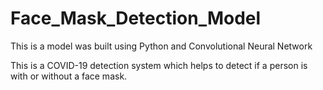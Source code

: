 # Face_Mask_Detection_Model
This is a model was built using Python and Convolutional Neural Network


This is a COVID-19 detection system which helps to detect if a person is
with or without a face mask.
